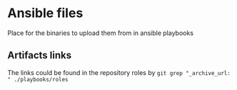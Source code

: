 # Ansible files

Place for the binaries to upload them from in ansible playbooks

## Artifacts links

The links could be found in the repository roles by `git grep "_archive_url: " ./playbooks/roles`
